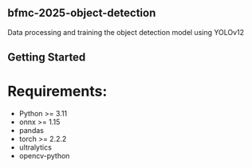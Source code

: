 ## bfmc-2025-object-detection
Data processing and training the object detection model using YOLOv12
## Getting Started
# Requirements: 
+ Python >= 3.11
+ onnx >= 1.15
+ pandas
+ torch >= 2.2.2
+ ultralytics
+ opencv-python
